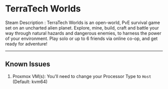# TerraTech Worlds

Steam Description :
TerraTech Worlds is an open-world, PvE survival game set on an uncharted alien planet. Explore, mine, build, craft and battle your way through natural hazards and dangerous enemies, to harness the power of your environment. Play solo or up to 6 friends via online co-op, and get ready for adventure!

---

## Known Issues

1) Proxmox VM(s): You'll need to change your Processor Type to `Host` (Default: kvm64)
